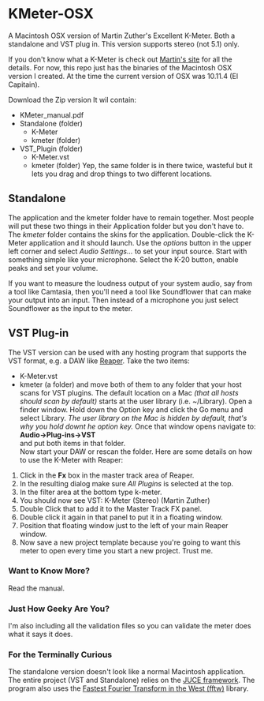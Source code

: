 # KMeter-OSX
A Macintosh OSX version of Martin Zuther's Excellent K-Meter. Both a standalone and VST plug in. This version supports stereo (not 5.1) only.

If you don't know what a K-Meter is check out [Martin's site](http://www.mzuther.de/en/software/kmeter/) for all the details. For now, this repo just has the binaries of the Macintosh OSX version I created. At the time the current version of OSX was 10.11.4 (El Capitain). 

Download the Zip version It wil contain:
* KMeter_manual.pdf
* Standalone (folder)
  * K-Meter
  * kmeter (folder)
* VST_Plugin (folder)
  * K-Meter.vst
  * kmeter (folder)
Yep, the same folder is in there twice, wasteful but it lets you drag and drop things to two different locations. 

## Standalone
 The application and the kmeter folder have to remain together. Most people will put these two things in their Application folder but you don't have to. The _kmeter_ folder contains the skins for the application. Double-click the K-Meter application and it should launch. Use the _options_ button in the upper left corner and select _Audio Settings..._ to set your input source. Start with something simple like your microphone. Select the K-20 button, enable peaks and set your volume. 

If you want to measure the loudness output of your system audio, say from a tool like Camtasia, then you'll need a tool like Soundflower that can make your output into an input. Then instead of a microphone you just select Soundflower as the input to the meter. 

## VST Plug-in
The VST version can be used with any hosting program that supports the VST format, e.g. a DAW like [Reaper](http://www.reaper.fm/). Take the two items:  
* K-Meter.vst
* kmeter  (a folder)
and  move both of them to any folder that your host scans for VST plugins. The default location on a Mac _(that all hosts should scan by default)_ starts at the user library (i.e. ~/Library). Open a finder window. Hold down the Option key and click the Go menu and select Library. _The user library on the Mac is hidden by default, that's why you hold downt he option key._ Once that window opens navigate to:  
**Audio->Plug-ins->VST**   
and put both items in that folder.  
Now start your DAW or rescan the folder. Here are some details on how to use the K-Meter with Reaper:   
1. Click in the **Fx** box in the master track area of Reaper. 
2. In the resulting dialog make sure _All Plugins_ is selected at the top. 
3. In the filter area at the bottom type k-meter. 
4. You should now see VST: K-Meter (Stereo) (Martin Zuther)
5. Double Click that to add it to the Master Track FX panel. 
6. Double click it again in that panel to put it in a floating window. 
7. Position that floating window just to the left of your main Reaper window. 
8. Now save a new project template because you're going to want this meter to open every time you start a new project. Trust me. 

### Want to Know More?
Read the manual. 

### Just How Geeky Are You?
I'm also including all the validation files so you can validate the meter does what it says it does. 

### For the Terminally Curious
The standalone version doesn't look like a normal Macintosh application. The entire project (VST and Standalone) relies on the [JUCE framework](https://www.juce.com/). The program also uses the [Fastest Fourier Transform in the West (fftw)](http://www.fftw.org/) library.  
